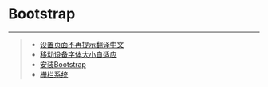 # Bootstrap  
***  
>* [设置页面不再提示翻译中文](https://github.com/520171/note/blob/master/nodejs全栈/Bootstrap/设置页面不再提示翻译中文.md)
>* [移动设备字体大小自适应](https://github.com/520171/note/blob/master/nodejs全栈/Bootstrap/移动设备字体大小自适应.md)
>* [安装Bootstrap](https://github.com/520171/note/blob/master/nodejs全栈/Bootstrap/安装Bootstrap.md)  
>* [栅栏系统](https://github.com/520171/note/blob/master/nodejs全栈/Bootstrap/栅栏系统.md)  

